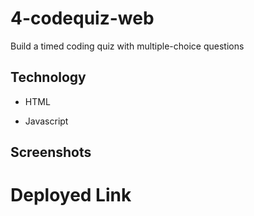 # 4-codequiz-web

Build a timed coding quiz with multiple-choice questions

## Technology

- HTML

- Javascript

## Screenshots

# Deployed Link
